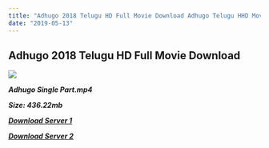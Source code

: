 ```yaml
---
title: "Adhugo 2018 Telugu HD Full Movie Download Adhugo Telugu HHD Movie Download"
date: "2019-05-13"
---
```


## Adhugo 2018 Telugu HD Full Movie Download

![](https://images.moviebuff.com/7e5c486d-e9e8-4da1-812d-b8106fb1fff6?w=1000)

**_Adhugo Single Part.mp4_**

**_Size: 436.22mb_**

**_[Download Server 1](https://openload.co/f/7zL2nciKyxg)_**

**_[Download Server 2](https://openload.co/f/7zL2nciKyxg)_**
